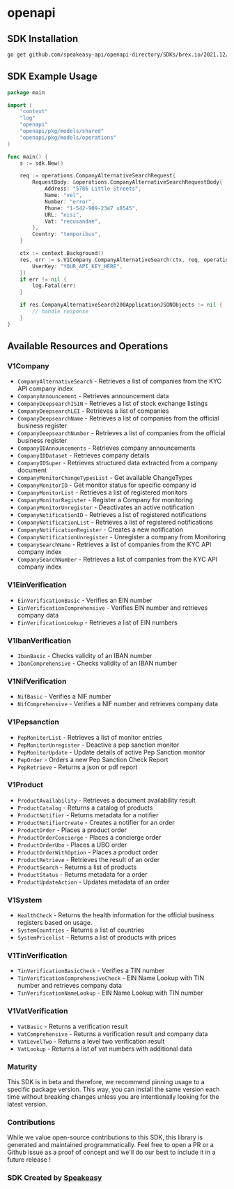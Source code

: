 # openapi

<!-- Start SDK Installation -->
## SDK Installation

```bash
go get github.com/speakeasy-api/openapi-directory/SDKs/brex.io/2021.12/go
```
<!-- End SDK Installation -->

## SDK Example Usage
<!-- Start SDK Example Usage -->
```go
package main

import (
    "context"
    "log"
    "openapi"
    "openapi/pkg/models/shared"
    "openapi/pkg/models/operations"
)

func main() {
    s := sdk.New()

    req := operations.CompanyAlternativeSearchRequest{
        RequestBody: &operations.CompanyAlternativeSearchRequestBody{
            Address: "5786 Little Streets",
            Name: "vel",
            Number: "error",
            Phone: "1-542-909-2347 x8545",
            URL: "nisi",
            Vat: "recusandae",
        },
        Country: "temporibus",
    }

    ctx := context.Background()
    res, err := s.V1Company.CompanyAlternativeSearch(ctx, req, operations.CompanyAlternativeSearchSecurity{
        UserKey: "YOUR_API_KEY_HERE",
    })
    if err != nil {
        log.Fatal(err)
    }

    if res.CompanyAlternativeSearch200ApplicationJSONObjects != nil {
        // handle response
    }
}
```
<!-- End SDK Example Usage -->

<!-- Start SDK Available Operations -->
## Available Resources and Operations


### V1Company

* `CompanyAlternativeSearch` - Retrieves a list of companies from the KYC API company index
* `CompanyAnnouncement` - Retrieves announcement data
* `CompanyDeepsearchISIN` - Retrieves a list of stock exchange listings
* `CompanyDeepsearchLEI` - Retrieves a list of companies
* `CompanyDeepsearchName` - Retrieves a list of companies from the official business register
* `CompanyDeepsearchNumber` - Retrieves a list of companies from the official business register
* `CompanyIDAnnouncements` - Retrieves company announcements
* `CompanyIDDataset` - Retrieves company details
* `CompanyIDSuper` - Retrieves structured data extracted from a company document
* `CompanyMonitorChangeTypesList` - Get available ChangeTypes
* `CompanyMonitorID` - Get monitor status for specific company id
* `CompanyMonitorList` - Retrieves a list of registered monitors
* `CompanyMonitorRegister` - Register a Company for monitoring
* `CompanyMonitorUnregister` - Deactivates an active notification
* `CompanyNotificationID` - Retrieves a list of registered notifications
* `CompanyNotificationList` - Retrieves a list of registered notifications
* `CompanyNotificationRegister` - Creates a new notification
* `CompanyNotificationUnregister` - Unregister a company from Monitoring
* `CompanySearchName` - Retrieves a list of companies from the KYC API company index
* `CompanySearchNumber` - Retrieves a list of companies from the KYC API company index

### V1EinVerification

* `EinVerificationBasic` - Verifies an EIN number
* `EinVerificationComprehensive` - Verifies EIN number and retrieves company data
* `EinVerificationLookup` - Retrieves a list of EIN numbers

### V1IbanVerification

* `IbanBasic` - Checks validity of an IBAN number
* `IbanComprehensive` - Checks validity of an IBAN number

### V1NifVerification

* `NifBasic` - Verifies a NIF number
* `NifComprehensive` - Verifies a NIF number and retrieves company data

### V1Pepsanction

* `PepMonitorList` - Retrieves a list of monitor entries
* `PepMonitorUnregister` - Deactive a pep sanction monitor
* `PepMonitorUpdate` - Update details of active Pep Sanction monitor
* `PepOrder` - Orders a new Pep Sanction Check Report
* `PepRetrieve` - Returns a json or pdf report

### V1Product

* `ProductAvailability` - Retrieves a document availability result
* `ProductCatalog` - Returns a catalog of products
* `ProductNotifier` - Returns metadata for a notifier
* `ProductNotifierCreate` - Creates a notifier for an order
* `ProductOrder` - Places a product order
* `ProductOrderConcierge` - Places a concierge order
* `ProductOrderUbo` - Places a UBO order
* `ProductOrderWithOption` - Places a product order
* `ProductRetrieve` - Retrieves the result of an order
* `ProductSearch` - Returns a list of products
* `ProductStatus` - Returns metadata for a order
* `ProductUpdateAction` - Updates metadata of an order

### V1System

* `HealthCheck` - Returns the health information for the official business registers based on usage.
* `SystemCountries` - Returns a list of countries
* `SystemPricelist` - Returns a list of products with prices

### V1TinVerification

* `TinVerificationBasicCheck` - Verifies a TIN number
* `TinVerificationComprehensiveCheck` - EIN Name Lookup with TIN number and retrieves company data
* `TinVerificationNameLookup` - EIN Name Lookup with TIN number

### V1VatVerification

* `VatBasic` - Returns a verification result
* `VatComprehensive` - Returns a verification result and company data
* `VatLevelTwo` - Returns a level two verification result
* `VatLookup` - Returns a list of vat numbers with additional data
<!-- End SDK Available Operations -->

### Maturity

This SDK is in beta and therefore, we recommend pinning usage to a specific package version.
This way, you can install the same version each time without breaking changes unless you are intentionally
looking for the latest version.

### Contributions

While we value open-source contributions to this SDK, this library is generated and maintained programmatically.
Feel free to open a PR or a Github issue as a proof of concept and we'll do our best to include it in a future release !

### SDK Created by [Speakeasy](https://docs.speakeasyapi.dev/docs/using-speakeasy/client-sdks)
